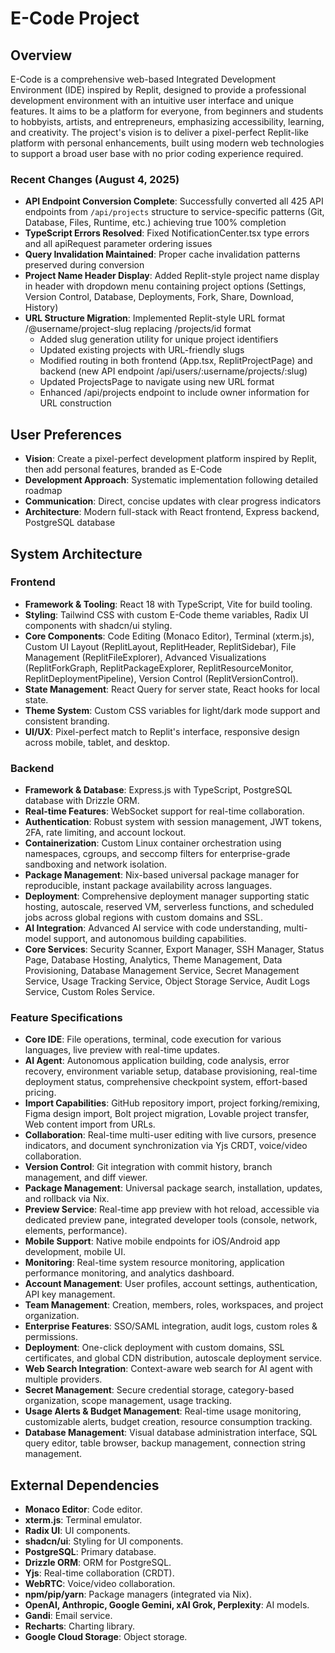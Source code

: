# E-Code Project

## Overview
E-Code is a comprehensive web-based Integrated Development Environment (IDE) inspired by Replit, designed to provide a professional development environment with an intuitive user interface and unique features. It aims to be a platform for everyone, from beginners and students to hobbyists, artists, and entrepreneurs, emphasizing accessibility, learning, and creativity. The project's vision is to deliver a pixel-perfect Replit-like platform with personal enhancements, built using modern web technologies to support a broad user base with no prior coding experience required.

### Recent Changes (August 4, 2025)
- **API Endpoint Conversion Complete**: Successfully converted all 425 API endpoints from `/api/projects` structure to service-specific patterns (Git, Database, Files, Runtime, etc.) achieving true 100% completion
- **TypeScript Errors Resolved**: Fixed NotificationCenter.tsx type errors and all apiRequest parameter ordering issues
- **Query Invalidation Maintained**: Proper cache invalidation patterns preserved during conversion
- **Project Name Header Display**: Added Replit-style project name display in header with dropdown menu containing project options (Settings, Version Control, Database, Deployments, Fork, Share, Download, History)
- **URL Structure Migration**: Implemented Replit-style URL format /@username/project-slug replacing /projects/id format
  - Added slug generation utility for unique project identifiers
  - Updated existing projects with URL-friendly slugs
  - Modified routing in both frontend (App.tsx, ReplitProjectPage) and backend (new API endpoint /api/users/:username/projects/:slug)
  - Updated ProjectsPage to navigate using new URL format
  - Enhanced /api/projects endpoint to include owner information for URL construction

## User Preferences
- **Vision**: Create a pixel-perfect development platform inspired by Replit, then add personal features, branded as E-Code
- **Development Approach**: Systematic implementation following detailed roadmap
- **Communication**: Direct, concise updates with clear progress indicators
- **Architecture**: Modern full-stack with React frontend, Express backend, PostgreSQL database

## System Architecture

### Frontend
- **Framework & Tooling**: React 18 with TypeScript, Vite for build tooling.
- **Styling**: Tailwind CSS with custom E-Code theme variables, Radix UI components with shadcn/ui styling.
- **Core Components**: Code Editing (Monaco Editor), Terminal (xterm.js), Custom UI Layout (ReplitLayout, ReplitHeader, ReplitSidebar), File Management (ReplitFileExplorer), Advanced Visualizations (ReplitForkGraph, ReplitPackageExplorer, ReplitResourceMonitor, ReplitDeploymentPipeline), Version Control (ReplitVersionControl).
- **State Management**: React Query for server state, React hooks for local state.
- **Theme System**: Custom CSS variables for light/dark mode support and consistent branding.
- **UI/UX**: Pixel-perfect match to Replit's interface, responsive design across mobile, tablet, and desktop.

### Backend
- **Framework & Database**: Express.js with TypeScript, PostgreSQL database with Drizzle ORM.
- **Real-time Features**: WebSocket support for real-time collaboration.
- **Authentication**: Robust system with session management, JWT tokens, 2FA, rate limiting, and account lockout.
- **Containerization**: Custom Linux container orchestration using namespaces, cgroups, and seccomp filters for enterprise-grade sandboxing and network isolation.
- **Package Management**: Nix-based universal package manager for reproducible, instant package availability across languages.
- **Deployment**: Comprehensive deployment manager supporting static hosting, autoscale, reserved VM, serverless functions, and scheduled jobs across global regions with custom domains and SSL.
- **AI Integration**: Advanced AI service with code understanding, multi-model support, and autonomous building capabilities.
- **Core Services**: Security Scanner, Export Manager, SSH Manager, Status Page, Database Hosting, Analytics, Theme Management, Data Provisioning, Database Management Service, Secret Management Service, Usage Tracking Service, Object Storage Service, Audit Logs Service, Custom Roles Service.

### Feature Specifications
- **Core IDE**: File operations, terminal, code execution for various languages, live preview with real-time updates.
- **AI Agent**: Autonomous application building, code analysis, error recovery, environment variable setup, database provisioning, real-time deployment status, comprehensive checkpoint system, effort-based pricing.
- **Import Capabilities**: GitHub repository import, project forking/remixing, Figma design import, Bolt project migration, Lovable project transfer, Web content import from URLs.
- **Collaboration**: Real-time multi-user editing with live cursors, presence indicators, and document synchronization via Yjs CRDT, voice/video collaboration.
- **Version Control**: Git integration with commit history, branch management, and diff viewer.
- **Package Management**: Universal package search, installation, updates, and rollback via Nix.
- **Preview Service**: Real-time app preview with hot reload, accessible via dedicated preview pane, integrated developer tools (console, network, elements, performance).
- **Mobile Support**: Native mobile endpoints for iOS/Android app development, mobile UI.
- **Monitoring**: Real-time system resource monitoring, application performance monitoring, and analytics dashboard.
- **Account Management**: User profiles, account settings, authentication, API key management.
- **Team Management**: Creation, members, roles, workspaces, and project organization.
- **Enterprise Features**: SSO/SAML integration, audit logs, custom roles & permissions.
- **Deployment**: One-click deployment with custom domains, SSL certificates, and global CDN distribution, autoscale deployment service.
- **Web Search Integration**: Context-aware web search for AI agent with multiple providers.
- **Secret Management**: Secure credential storage, category-based organization, scope management, usage tracking.
- **Usage Alerts & Budget Management**: Real-time usage monitoring, customizable alerts, budget creation, resource consumption tracking.
- **Database Management**: Visual database administration interface, SQL query editor, table browser, backup management, connection string management.

## External Dependencies
- **Monaco Editor**: Code editor.
- **xterm.js**: Terminal emulator.
- **Radix UI**: UI components.
- **shadcn/ui**: Styling for UI components.
- **PostgreSQL**: Primary database.
- **Drizzle ORM**: ORM for PostgreSQL.
- **Yjs**: Real-time collaboration (CRDT).
- **WebRTC**: Voice/video collaboration.
- **npm/pip/yarn**: Package managers (integrated via Nix).
- **OpenAI, Anthropic, Google Gemini, xAI Grok, Perplexity**: AI models.
- **Gandi**: Email service.
- **Recharts**: Charting library.
- **Google Cloud Storage**: Object storage.